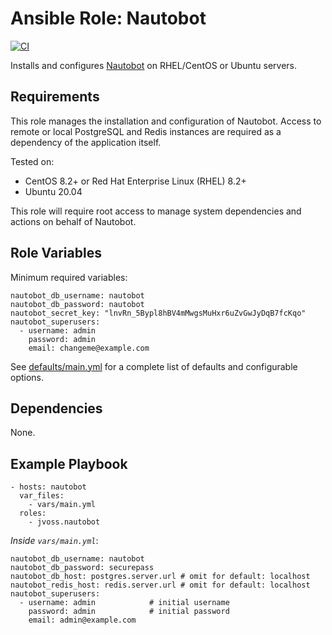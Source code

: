 # Ansible Role: Nautobot

[![CI](https://github.com/jvoss/ansible-role-nautobot/actions/workflows/ci.yml/badge.svg?branch=master)](https://github.com/jvoss/ansible-role-nautobot/actions/workflows/ci.yml)

Installs and configures [Nautobot](https://github.com/nautobot/nautobot) on
RHEL/CentOS or Ubuntu servers.

## Requirements

This role manages the installation and configuration of Nautobot. Access to
remote or local PostgreSQL and Redis instances are required as a dependency of
the application itself.

Tested on:
* CentOS 8.2+ or Red Hat Enterprise Linux (RHEL) 8.2+
* Ubuntu 20.04

This role will require root access to manage system dependencies and actions
on behalf of Nautobot.

## Role Variables

Minimum required variables:

    nautobot_db_username: nautobot
    nautobot_db_password: nautobot
    nautobot_secret_key: "lnvRn_5Bypl8hBV4mMwgsMuHxr6uZvGwJyDqB7fcKqo"
    nautobot_superusers:
      - username: admin
        password: admin
        email: changeme@example.com

See [defaults/main.yml](defauts/main.yml) for a complete list of defaults and 
configurable options.

## Dependencies

None.

## Example Playbook

    - hosts: nautobot
      var_files:
        - vars/main.yml
      roles:
        - jvoss.nautobot

*Inside `vars/main.yml`*:

    nautobot_db_username: nautobot
    nautobot_db_password: securepass
    nautobot_db_host: postgres.server.url # omit for default: localhost
    nautobot_redis_host: redis.server.url # omit for default: localhost
    nautobot_superusers:     
      - username: admin            # initial username
        password: admin            # initial password
        email: admin@example.com

